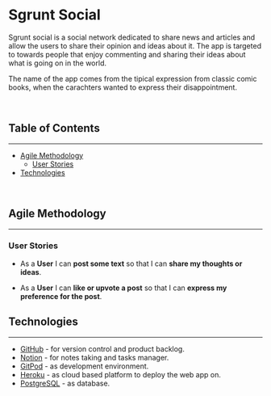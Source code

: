 # Sgrunt Social

Sgrunt social is a social network dedicated to share news and articles and allow the users to share their opinion and ideas about it. The app is targeted to towards people that enjoy commenting and sharing their ideas about what is going on in the world.

The name of the app comes from the tipical expression from classic comic books, when the carachters wanted to express their disappointment.

&nbsp;

## Table of Contents
---
- [Agile Methodology](#agile-methodology)
    - [User Stories](#user-stories)
- [Technologies](#technologies)

&nbsp;

## Agile Methodology
---

### User Stories

- As a **User** I can **post some text** so that I can **share my thoughts or ideas**.

- As a **User** I can **like or upvote a post** so that I can **express my preference for the post**.

## Technologies
---
- [GitHub](https://github.com/) - for version control and product backlog.
- [Notion](https://notion.so/) - for notes taking and tasks manager.
- [GitPod](https://gitpod.io/) - as development environment.
- [Heroku](https://heroku.com/) - as cloud based platform to deploy the web app on.
- [PostgreSQL](https://postgresql.org/) - as database.